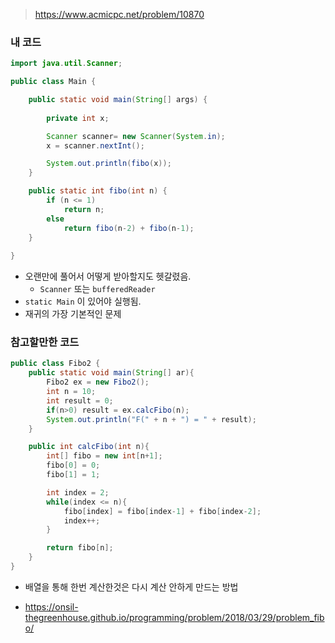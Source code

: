 > https://www.acmicpc.net/problem/10870



### 내 코드

```java
import java.util.Scanner;

public class Main {

	public static void main(String[] args) {
		
		private int x;	

		Scanner scanner= new Scanner(System.in);
		x = scanner.nextInt();

		System.out.println(fibo(x));
	}

	public static int fibo(int n) {
		if (n <= 1)
			return n;
		else 
			return fibo(n-2) + fibo(n-1);
	}
	
}
```

- 오랜만에 풀어서 어떻게 받아할지도 헷갈렸음.
  - `Scanner` 또는 `bufferedReader`
- `static Main` 이 있어야 실행됨.
- 재귀의 가장 기본적인 문제





### 참고할만한 코드

```java
public class Fibo2 {
    public static void main(String[] ar){
        Fibo2 ex = new Fibo2();
        int n = 10;
        int result = 0;
        if(n>0) result = ex.calcFibo(n);
        System.out.println("F(" + n + ") = " + result);
    }

    public int calcFibo(int n){
        int[] fibo = new int[n+1];
        fibo[0] = 0;
        fibo[1] = 1;

        int index = 2;
        while(index <= n){
            fibo[index] = fibo[index-1] + fibo[index-2];
            index++;
        }

        return fibo[n];
    }
}
```

- 배열을 통해 한번 계산한것은 다시 계산 안하게 만드는 방법

- https://onsil-thegreenhouse.github.io/programming/problem/2018/03/29/problem_fibo/